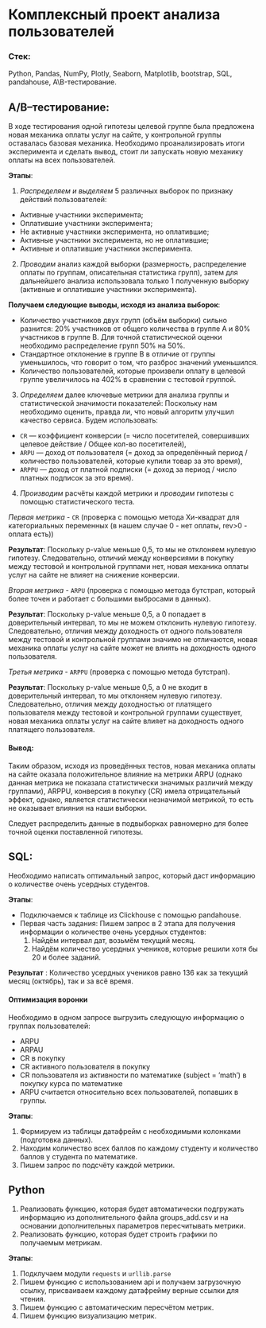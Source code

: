 # Комплексный проект анализа пользователей

### Стек:
Python, Pandas, NumPy, Plotly, Seaborn, Matplotlib, bootstrap, SQL, pandahouse, A\B-тестирование.

## A/B–тестирование:
В ходе тестирования одной гипотезы целевой группе была предложена новая механика оплаты услуг на сайте, у контрольной группы оставалась базовая механика. Необходимо проанализировать итоги эксперимента и сделать вывод, стоит ли запускать новую механику оплаты на всех пользователей.

**Этапы**:
1. *Распределяем и выделяем* 5 различных выборок по признаку действий пользователей:
- Активные участники эксперимента;
- Оплатившие участники эксперимента;
- Не активные участники эксперимента, но оплатившие;
- Активные участники эксперимента, но не оплатившие;
- Активные и оплатившие участники эксперимента.

2. *Проводим* анализ каждой выборки (размерность, распределение оплаты по группам, описательная статистика групп), затем для дальнейшего анализа использовала только 1 полученную выборку (активные и оплатившие участники эксперимента).
  
**Получаем следующие выводы, исходя из анализа выборок**:
- Количество участников двух групп (объём выборки) сильно разнится: 20% участников от общего количества в группе А и 80% участников в группе В. Для точной статистической оценки необходимо распределение групп 50% на 50%.
- Стандартное отклонение в группе В в отличие от группы уменьшилось, что говорит о том, что разброс значений уменьшился.
- Количество пользователей, которые произвели оплату в целевой группе увеличилось на 402% в сравнении с тестовой группой.

3. *Определяем* далее ключевые метрики для анализа группы и статистической значимости показателей:
Поскольку нам необходимо оценить, правда ли, что новый алгоритм улучшил качество сервиса. Будем использовать:

- `CR` — коэффициент конверсии (= число посетителей, совершивших целевое действие / Общее кол-во посетителей),
- `ARPU` — доход от пользователя (= доход за определённый период / количество пользователей, которые купили товар за это время),
- `ARPPU` — доход от платной подписки (= доход за период / число платных подписок за это время).

4. *Производим* расчёты каждой метрики и *проводим* гипотезы с помощью статистического теста.

*Первая метрика* - `CR` (проверка с помощью метода Хи-квадрат для категориальных переменных (в нашем случае 0 - нет оплаты, rev>0 - оплата есть))

**Результат**: Поскольку p-value меньше 0,5, то мы не отклоняем нулевую гипотезу. Следовательно, отличий между конверсиями в покупку между тестовой и контрольной группами нет, новая механика оплаты услуг на сайте не влияет на снижение конверсии.

*Вторая метрика* - `ARPU` (проверка с помощью метода бутстрап, который более точен и работает с большими выбросами в данных).

**Результат**: Поскольку p-value меньше 0,5, а 0 попадает в доверительный интервал, то мы не можем отклонить нулевую гипотезу. Следовательно, отличия между доходность от одного пользователя между тестовой и контрольной группами значимо не отличаются, новая механика оплаты услуг на сайте может не влиять на доходность одного пользователя.

*Третья метрика* - `ARPPU` (проверка с помощью метода бутстрап).

**Результат**: Поскольку p-value меньше 0,5, а 0 не входит в доверительный интервал, то мы отклоняем нулевую гипотезу. Следовательно, отличия между доходностью от платящего пользователя между тестовой и контрольной группами существует, новая механика оплаты услуг на сайте влияет на доходность одного платящего пользователя.

#### Вывод:
Таким образом, исходя из проведённых тестов, новая механика оплаты на сайте оказала положительное влияние на метрики ARPU (однако данная метрика не показала статистически значимых различий между группами), ARPPU, конверсия в покупку (CR) имела отрицательный эффект, однако, является статистически незначимой метрикой, то есть не оказывает влияния на наши выборки.

Следует распределить данные в подвыборках равномерно для более точной оценки поставленной гипотезы.


## SQL: 
Необходимо написать оптимальный запрос, который даст информацию о количестве очень усердных студентов.

**Этапы**:
- Подключаемся к таблице из Clickhouse с помощью pandahouse.
- Первая часть задания: Пишем запрос в 2 этапа для получения информации о количестве очень усердных студентов:
  1. Найдём интервал дат, возьмём текущий месяц.
  2. Найдём количество усердных учеников, которые решили хотя бы 20 и более заданий.

**Результат** : Количество усердных учеников равно 136 как за текущий месяц (октябрь), так и за всё время.

#### Оптимизация воронки
Необходимо в одном запросе выгрузить следующую информацию о группах пользователей:

- ARPU 
- ARPAU 
- CR в покупку 
- СR активного пользователя в покупку 
- CR пользователя из активности по математике (subject = ’math’) в покупку курса по математике
- ARPU считается относительно всех пользователей, попавших в группы.

**Этапы**:
1. Формируем из таблицы датафрейм с необходимыми колонками (подготовка данных).
2. Находим количество всех баллов по каждому студенту и количество баллов у студента по математике.
3. Пишем запрос по подсчёту каждой метрики.

## Python
1. Реализовать функцию, которая будет автоматически подгружать информацию из дополнительного файла groups_add.csv и на основании дополнительных параметров пересчитывать метрики.
2. Реализовать функцию, которая будет строить графики по получаемым метрикам.

**Этапы**:
1. Подклучаем модули `requests` и `urllib.parse`
2. Пишем функцию с использованием api и получаем загрузочную ссылку, присваиваем каждому датафрейму верные ссылки для чтения.
3. Пишем функцию с автоматическим пересчётом метрик.
4. Пишем функцию визуализацию метрик.
